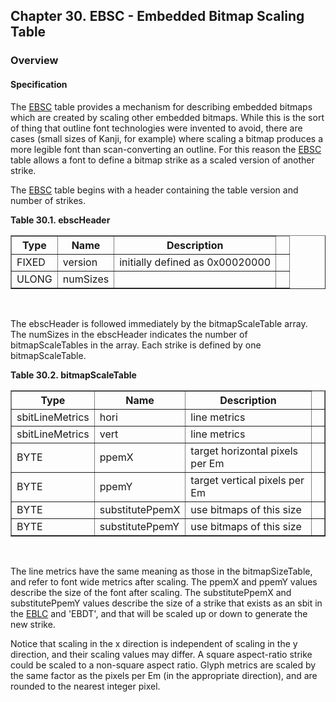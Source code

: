 <div xmlns="http://www.w3.org/1999/xhtml" class="chapter"><div class="titlepage"><div><div><h2 class="title"><a name="chapter.EBSC"></a>Chapter 30. EBSC - Embedded Bitmap Scaling Table</h2></div></div></div><div role="fragment" class="section"><div class="titlepage"><div><div><h3 class="title"><a name="idm421897619504"></a>Overview</h3></div></div></div><div role="specification" class="section"><div class="titlepage"><div><div><h4 class="title"><a name="section.31.1.1"></a>Specification</h4></div></div></div><p>The <a class="link" href="chapter.EBSC.html" title="Chapter 30. EBSC - Embedded Bitmap Scaling Table">EBSC</a> table provides a mechanism for describing
          embedded bitmaps which are created by scaling other embedded
          bitmaps. While this is the sort of thing that outline font
          technologies were invented to avoid, there are cases (small
          sizes of Kanji, for example) where scaling a bitmap produces
          a more legible font than scan-converting an outline. For
          this reason the <a class="link" href="chapter.EBSC.html" title="Chapter 30. EBSC - Embedded Bitmap Scaling Table">EBSC</a> table allows a font to define a
          bitmap strike as a scaled version of another strike.</p><p>The <a class="link" href="chapter.EBSC.html" title="Chapter 30. EBSC - Embedded Bitmap Scaling Table">EBSC</a> table begins with a header containing the
          table version and number of strikes.</p><div class="table"><a name="idm421897614448"></a><p class="title"><strong>Table 30.1. ebscHeader</strong></p><div class="table-contents"><table class="table" summary="ebscHeader" border="1"><colgroup><col/><col/><col/><col/></colgroup><thead><tr><th>Type</th><th>Name</th><th>Description</th><td class="auto-generated"> </td></tr></thead><tbody><tr><td>FIXED</td><td>version</td><td>initially defined as 0x00020000</td><td class="auto-generated"> </td></tr><tr><td>ULONG</td><td>numSizes</td><td> </td><td class="auto-generated"> </td></tr></tbody></table></div></div><br class="table-break"/><p>The ebscHeader is followed immediately by the
          bitmapScaleTable array. The numSizes in the ebscHeader
          indicates the number of bitmapScaleTables in the array. Each
          strike is defined by one bitmapScaleTable.</p><div class="table"><a name="idm421897608720"></a><p class="title"><strong>Table 30.2. bitmapScaleTable</strong></p><div class="table-contents"><table class="table" summary="bitmapScaleTable" border="1"><colgroup><col/><col/><col/><col/></colgroup><thead><tr><th>Type</th><th>Name</th><th>Description</th><td class="auto-generated"> </td></tr></thead><tbody><tr><td>sbitLineMetrics</td><td>hori</td><td>line metrics</td><td class="auto-generated"> </td></tr><tr><td>sbitLineMetrics</td><td>vert</td><td>line metrics</td><td class="auto-generated"> </td></tr><tr><td>BYTE</td><td>ppemX</td><td>target horizontal pixels per Em</td><td class="auto-generated"> </td></tr><tr><td>BYTE</td><td>ppemY</td><td>target vertical pixels per Em</td><td class="auto-generated"> </td></tr><tr><td>BYTE</td><td>substitutePpemX</td><td>use bitmaps of this size</td><td class="auto-generated"> </td></tr><tr><td>BYTE</td><td>substitutePpemY</td><td>use bitmaps of this size</td><td class="auto-generated"> </td></tr></tbody></table></div></div><br class="table-break"/><p>The line metrics have the same meaning as those in the
          bitmapSizeTable, and refer to font wide metrics after
          scaling. The ppemX and ppemY values describe the size of the
          font after scaling. The substitutePpemX and substitutePpemY
          values describe the size of a strike that exists as an sbit
          in the <a class="link" href="chapter.EBLC.html" title="Chapter 29. EBLC - Embedded Bitmap Location Table">EBLC</a> and 'EBDT', and that will be scaled up or down
          to generate the new strike.</p><p>Notice that scaling in the x direction is independent of
          scaling in the y direction, and their scaling values may
          differ. A square aspect-ratio strike could be scaled to a
          non-square aspect ratio. Glyph metrics are scaled by the
          same factor as the pixels per Em (in the appropriate
          direction), and are rounded to the nearest integer
          pixel.</p></div></div></div>